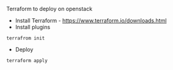 Terraform to deploy on openstack

- Install Terraform - https://www.terraform.io/downloads.html
- Install plugins
```
terrafrom init
```
- Deploy
```
terraform apply
```

